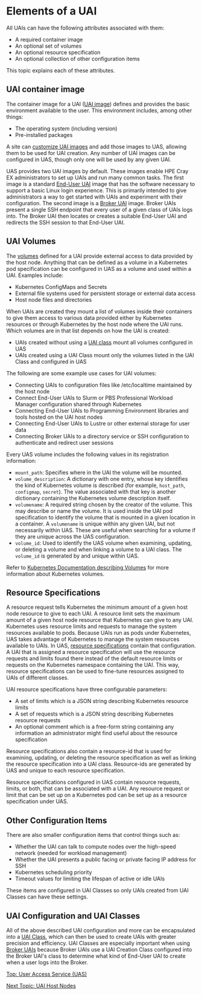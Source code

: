 # Elements of a UAI

All UAIs can have the following attributes associated with them:

* A required container image
* An optional set of volumes
* An optional resource specification
* An optional collection of other configuration items

This topic explains each of these attributes.

## UAI container image

The container image for a UAI \([UAI image](UAI_Images.md)\) defines and provides the basic environment available to the user. This environment includes, among other things:

* The operating system \(including version\)
* Pre-installed packages

A site can [customize UAI images](Customize_End-User_UAI_Images.md) and add those images to UAS, allowing them to be used for UAI creation. Any number of UAI images can be configured in UAS, though only one will be used by any given UAI.

UAS provides two UAI images by default. These images enable HPE Cray EX administrators to set up UAIs and run many common tasks. The first image is a standard [End-User UAI](End_User_UAIs.md) image that has the software necessary to support a basic Linux login experience. This is primarily intended to give administrators a way to get started with UAIs and experiment with their configuration. The second image is a [Broker UAI](Broker_Mode_UAI_Management.md) image. Broker UAIs present a single SSH endpoint that every user of a given class of UAIs logs into. The Broker UAI then locates or creates a suitable End-User UAI and redirects the SSH session to that End-User UAI.

## UAI Volumes

The [volumes](Volumes.md) defined for a UAI provide external access to data provided by the host node. Anything that can be defined as a volume in a Kubernetes pod specification can be configured in UAS as a volume and used within a UAI. Examples include:

* Kubernetes ConfigMaps and Secrets
* External file systems used for persistent storage or external data access
* Host node files and directories

When UAIs are created they mount a list of volumes inside their containers to give them access to various data provided either by Kubernetes resources or through Kubernetes by the host node where the UAI runs. Which volumes are in that list depends on how the UAI is created:

* UAIs created without using a [UAI class](UAI_Classes.md) mount all volumes configured in UAS
* UAIs created using a UAI Class mount only the volumes listed in the UAI Class and configured in UAS

The following are some example use cases for UAI volumes:

* Connecting UAIs to configuration files like /etc/localtime maintained by the host node
* Connect End-User UAIs to Slurm or PBS Professional Workload Manager configuration shared through Kubernetes
* Connecting End-User UAIs to Programming Environment libraries and tools hosted on the UAI host nodes
* Connecting End-User UAIs to Lustre or other external storage for user data
* Connecting Broker UAIs to a directory service or SSH configuration to authenticate and redirect user sessions

Every UAS volume includes the following values in its registration information:

* `mount_path`: Specifies where in the UAI the volume will be mounted.
* `volume_description`: A dictionary with one entry, whose key identifies the kind of Kubernetes volume is described \(for example, `host_path`, `configmap`, `secret`\). The value associated with that key is another dictionary containing the Kubernetes volume description itself.
* `volumename`: A required string chosen by the creator of the volume. This may describe or name the volume. It is used inside the UAI pod specification to identify the volume that is mounted in a given location in a container. A `volumename` is unique within any given UAI, but not necessarily within UAS. These are useful when searching for a volume if they are unique across the UAS configuration.
* `volume_id`: Used to identify the UAS volume when examining, updating, or deleting a volume and when linking a volume to a UAI class. The `volume_id` is generated by and unique within UAS.

Refer to [Kubernetes Documentation describing Volumes](https://kubernetes.io/docs/concepts/storage/volumes) for more information about Kubernetes volumes.

## Resource Specifications

A resource request tells Kubernetes the minimum amount of a given host node resource to give to each UAI. A resource limit sets the maximum amount of a given host node resource that Kubernetes can give to any UAI.
Kubernetes uses resource limits and requests to manage the system resources available to pods. Because UAIs run as pods under Kubernetes, UAS takes advantage of Kubernetes to manage the system resources available to UAIs.
In UAS, [resource specifications](Resource_Specifications.md) contain that configuration.
A UAI that is assigned a resource specification will use the resource requests and limits found there instead of the default resource limits or requests on the Kubernetes namespace containing the UAI.
This way, resource specifications can be used to fine-tune resources assigned to UAIs of different classes.

UAI resource specifications have three configurable parameters:

* A set of limits which is a JSON string describing Kubernetes resource limits
* A set of requests which is a JSON string describing Kubernetes resource requests
* An optional comment which is a free-form string containing any information an administrator might find useful about the resource specification

Resource specifications also contain a resource-id that is used for examining, updating, or deleting the resource specification as well as linking the resource specification into a UAI class.
Resource-ids are generated by UAS and unique to each resource specification.

Resource specifications configured in UAS contain resource requests, limits, or both, that can be associated with a UAI.
Any resource request or limit that can be set up on a Kubernetes pod can be set up as a resource specification under UAS.

## Other Configuration Items

There are also smaller configuration items that control things such as:

* Whether the UAI can talk to compute nodes over the high-speed network \(needed for workload management\)
* Whether the UAI presents a public facing or private facing IP address for SSH
* Kubernetes scheduling priority
* Timeout values for limiting the lifespan of active or idle UAIs

These items are configured in UAI Classes so only UAIs created from UAI Classes can have these settings.

## UAI Configuration and UAI Classes

All of the above described UAI configuration and more can be encapsulated into a [UAI Class](UAI_Classes.md), which can then be used to create UAIs with greater precision and efficiency.
UAI Classes are especially important when using [Broker UAIs](Broker_Mode_UAI_Management.md) because Broker UAIs use a UAI Creation Class configured into the Broker UAI's class to determine what kind of End-User UAI to create when a user logs into the Broker.

[Top: User Access Service (UAS)](index.md)

[Next Topic: UAI Host Nodes](UAI_Host_Nodes.md)
